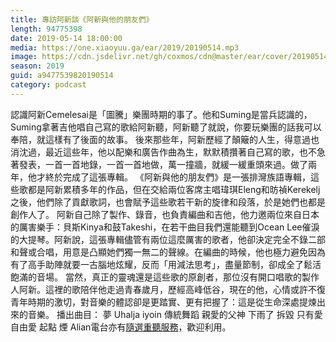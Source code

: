 ```yaml
---
title: 專訪阿新談《阿新與他的朋友們》
length: 94775398
date: 2019-05-14 18:00:00
media: https://one.xiaoyuu.ga/ear/2019/20190514.mp3
image: https://cdn.jsdelivr.net/gh/coxmos/cdn@master/ear/cover/20190514.jpeg
season: 2019
guid: a9477539820190514
category: podcast
---
```


認識阿新Cemelesai是「圖騰」樂團時期的事了。他和Suming是當兵認識的，Suming拿著吉他唱自己寫的歌給阿新聽，阿新聽了就說，你要玩樂團的話我可以奉陪，就這樣有了後面的故事。
後來那些年，阿新歷經了顛簸的人生，得意過也消沈過，最近這些年，他以配樂和廣告作曲為生，默默積攢著自己寫的歌，也不急著發表，一首一首地錄，一首一首地做，萬一撞牆，就緩一緩重頭來過。做了兩年，他才終於完成了這張專輯。
《阿新與他的朋友們》是一張排灣族語專輯，這些歌都是阿新累積多年的作品，但在交給兩位客席主唱瑋琪Eleng和昉禎Kerekelj之後，他們除了貢獻歌詞，也會賦予這些歌若干新的旋律和段落，於是她們也都是創作人了。
阿新自己除了製作、錄音，也負責編曲和吉他，他力邀兩位來自日本的厲害樂手：貝斯Kinya和鼓Takeshi，在若干曲目我們還能聽到Ocean Lee催淚的大提琴。阿新說，這張專輯儘管有兩位這麼厲害的歌者，他卻決定完全不錄二部和聲或合唱，用意是凸顯她們獨一無二的聲線。在編曲的時候，他也極力避免因為有了高手助陣就要一古腦地炫耀，反而「用減法思考」，盡量節制，卻成全了鬆活飽滿的音場。
當然，真正的靈魂還是這些歌的原創者，那位沒有開口唱歌的製作人阿新。這裡的歌陪伴他走過青春歲月，歷經高峰低谷，現在的他，心情或許不復青年時期的激切，對音樂的體認卻是更踏實、更有把握了：這是從生命深處提煉出來的音樂。
播出曲目：
夢
Uhalja iyoin
傳統舞蹈
親愛的父神
下雨了
拆毀
只有愛 自由愛
起點
煙
Alian電台亦有<a href="http://alian963.ipcf.org.tw/programs_view.php">隨選重聽服務</a>，歡迎利用。

